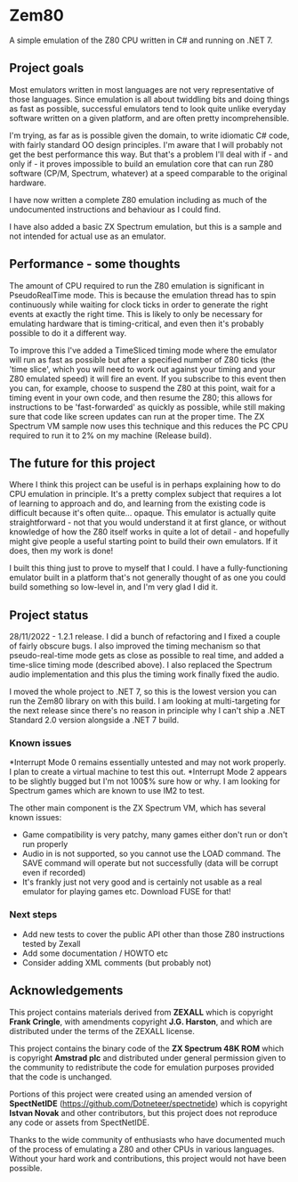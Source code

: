 # Zem80

A simple emulation of the Z80 CPU written in C# and running on .NET 7. 

## Project goals

Most emulators written in most languages are not very representative of those languages. Since emulation is all about twiddling bits and doing things as fast as possible, successful emulators tend to look quite unlike everyday software written on a given platform, and are often pretty incomprehensible. 

I'm trying, as far as is possible given the domain, to write idiomatic C# code, with fairly standard OO design principles. I'm aware that I will probably not get the best performance this way. But that's a problem I'll deal with if - and only if - it proves impossible to build an emulation core that can run Z80 software (CP/M, Spectrum, whatever) at a speed comparable to the original hardware.  

I have now written a complete Z80 emulation including as much of the undocumented instructions and behaviour as I could find.

I have also added a basic ZX Spectrum emulation, but this is a sample and not intended for actual use as an emulator.

## Performance - some thoughts
The amount of CPU required to run the Z80 emulation is significant in PseudoRealTime mode. This is because the emulation thread has to spin continuously while waiting for clock ticks in order to generate the right events at exactly the right time. This is likely to only be necessary for emulating hardware that is timing-critical, and even then it's probably possible to do it a different way.

To improve this I've added a TimeSliced timing mode where the emulator will run as fast as possible but after a specified number of Z80 ticks (the 'time slice', which you will need to work out against your timing and your Z80 emulated speed) it will fire an event. If you subscribe to this event then you can, for example, choose to suspend the Z80 at this point, wait for a timing event in your own code, and then resume the Z80; this allows for instructions to be 'fast-forwarded' as quickly as possible, while still making sure that code like screen updates can run at the proper time. The ZX Spectrum VM sample now uses this technique and this reduces the PC CPU required to run it to 2% on my machine (Release build).  

## The future for this project
Where I think this project can be useful is in perhaps explaining how to do CPU emulation in principle. It's a pretty complex subject that requires a lot of learning to approach and do, and learning from the existing code is difficult because it's often quite... opaque. This emulator is actually quite straightforward - not that you would understand it at first glance, or without knowledge of how the Z80 itself works in quite a lot of detail - and hopefully might give people a useful starting point to build their own emulators. If it does, then my work is done!

I built this thing just to prove to myself that I could. I have a fully-functioning emulator built in a platform that's not generally thought of as one you could build something so low-level in, and I'm very glad I did it.

## Project status
28/11/2022 - 1.2.1 release. I did a bunch of refactoring and I fixed a couple of fairly obscure bugs. I also improved the timing mechanism so that pseudo-real-time mode gets as close as possible to real time, and added a time-slice timing mode (described above). I also replaced the Spectrum audio implementation and this plus the timing work finally fixed the audio.

I moved the whole project to .NET 7, so this is the lowest version you can run the Zem80 library on with this build. I am looking at multi-targeting for the next release since there's no reason in principle why I can't ship a .NET Standard 2.0 version alongside a .NET 7 build. 

### Known issues ###

*Interrupt Mode 0 remains essentially untested and may not work properly. I plan to create a virtual machine to test this out. 
*Interrupt Mode 2 appears to be slightly bugged but I'm not 100$% sure how or why. I am looking for Spectrum games which are known to use IM2 to test. 

The other main component is the ZX Spectrum VM, which has several known issues:

* Game compatibility is very patchy, many games either don't run or don't run properly
* Audio in is not supported, so you cannot use the LOAD command. The SAVE command will operate but not successfully (data will be corrupt even if recorded)
* It's frankly just not very good and is certainly not usable as a real emulator for playing games etc. Download FUSE for that!

### Next steps ###

* Add new tests to cover the public API other than those Z80 instructions tested by Zexall
* Add some documentation / HOWTO etc
* Consider adding XML comments (but probably not)

## Acknowledgements ##

This project contains materials derived from **ZEXALL** which is copyright **Frank Cringle**, with amendments copyright **J.G. Harston**, and which are distributed under the terms of the ZEXALL license. 

This project contains the binary code of the **ZX Spectrum 48K ROM** which is copyright **Amstrad plc** and distributed under general permission given to the community to redistribute the code for emulation purposes provided that the code is unchanged. 

Portions of this project were created using an amended version of **SpectNetIDE** (https://github.com/Dotneteer/spectnetide) which is copyright **Istvan Novak** and other contributors, but this project does not reproduce any code or assets from SpectNetIDE.

Thanks to the wide community of enthusiasts who have documented much of the process of emulating a Z80 and other CPUs in various languages. Without your hard work and contributions, this project would not have been possible. 
